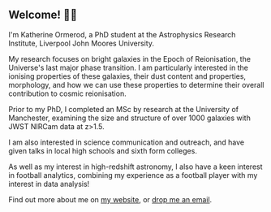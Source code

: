 ## Welcome! 👋🔭

I'm Katherine Ormerod, a PhD student at the Astrophysics Research Institute, Liverpool John Moores University. 

My research focuses on bright galaxies in the Epoch of Reionisation, the Universe's last major phase transition. I am particularly interested in the ionising properties of these galaxies, their dust content and properties, morphology, and how we can use these properties to determine their overall contribution to cosmic reionisation. 

Prior to my PhD, I completed an MSc by research at the University of Manchester, examining the size and structure of over 1000 galaxies with JWST NIRCam data at z>1.5. 

I am also interested in science communication and outreach, and have given talks in local high schools and sixth form colleges.

As well as my interest in high-redshift astronomy, I also have a keen interest in football analytics, combining my experience as a football player with my interest in data analysis! 

Find out more about me on [my website](https://k-ormerod.github.io), or [drop me an email](mailto:arikorme@ljmu.ac.uk).
